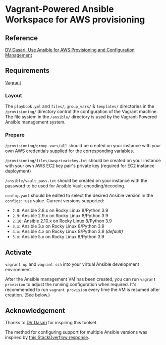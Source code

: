 # Vagrant-Powered Ansible Workspace for AWS provisioning

## Reference

[DV Dasari: Use Ansible for AWS Provisioning and Configuration Management](http://dasari.me/2016/08/26/ansible-for-aws-provisioning-configuration-management.html)

## Requirements

[Vagrant](https://www.vagrantup.com/)

### Layout

The `playbook.yml` and `files/`, `group_vars/` & `templates/` directories in the `/provisioning/` directory control the configuration of the Vagrant machine.  The file system in the `/ansible/` directory is used by the Vagrant-Powered Ansible management system.

### Prepare

`/provisioning/group_vars/all` should be created on your instance with your own AWS credentials supplied for the corresponding variables.

`/provisioning/files/awsprivatekey.txt` should be created on your instance with your own AWS EC2 key pair's private key (required for EC2 instance deployment)

`/ansible/vault_pass.txt` should be created on your instance with the password to be used for Ansible Vault encoding/decoding.

`config.yaml` should be edited to select the desired Ansible version in the `configs::use` value.  Current versions supported:
* `2.8`: Ansible 2.8.x on Rocky Linux 8/Python 3.9
* `2.9`: Ansible 2.9.x on Rocky Linux 8/Python 3.9
* `2.10`: Ansible 2.10.x on Rocky Linux 8/Python 3.9
* `3.x`: Ansible 3.x on Rocky Linux 8/Python 3.9
* `4.x`: Ansible 4.x on Rocky Linux 8/Python 3.9 *(default)*
* `5.x`: Ansible 5.x on Rocky Linux 8/Python 3.9

## Activate

`vagrant up` and `vagrant ssh` into your virtual Ansible development environment.

After the Ansible management VM has been created, you can run `vagrant provision` to adjust the running configuration when required.  It's recommended to run `vagrant provision` every time the VM is resumed after creation.  (See below.)

## Acknowledgement

Thanks to [DV Dasari](https://github.com/dv2) for inspiring this toolset.

The method for configuring support for multiple Ansible versions was inspired by [this StackOverflow response](https://stackoverflow.com/a/26394449).
